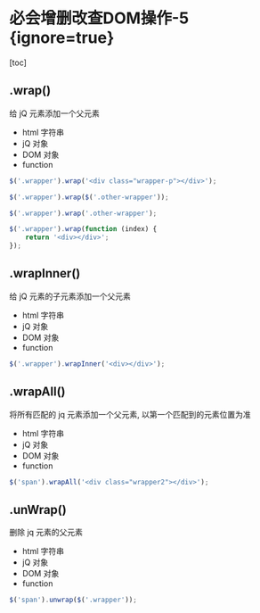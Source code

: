 # 必会增删改查DOM操作-5 {ignore=true}

[toc]

## .wrap()

给 jQ 元素添加一个父元素

- html 字符串
- jQ 对象
- DOM 对象
- function

```javascript
$('.wrapper').wrap('<div class="wrapper-p"></div>');

$('.wrapper').wrap($('.other-wrapper'));

$('.wrapper').wrap('.other-wrapper');

$('.wrapper').wrap(function (index) {
    return '<div></div>';
});
```

## .wrapInner()

给 jQ 元素的子元素添加一个父元素

- html 字符串
- jQ 对象
- DOM 对象
- function

```javascript
$('.wrapper').wrapInner('<div></div>');
```

## .wrapAll()

将所有匹配的 jq 元素添加一个父元素, 以第一个匹配到的元素位置为准

- html 字符串
- jQ 对象
- DOM 对象
- function

```javascript
$('span').wrapAll('<div class="wrapper2"></div>');
```

## .unWrap()

删除 jq 元素的父元素

- html 字符串
- jQ 对象
- DOM 对象
- function

```javascript
$('span').unwrap($('.wrapper'));
```